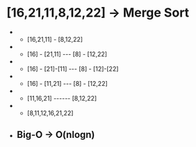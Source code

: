 # [16,21,11,8,12,22] -> Merge Sort

* * [16,21,11] - [8,12,22]

* * [16] - [21,11] --- [8] - [12,22]

* * [16] - [21]-[11] --- [8] - [12]-[22]

* * [16] - [11,21] --- [8] - [12,22]

* * [11,16,21] ------ [8,12,22]

* * [8,11,12,16,21,22]

##    

* ## Big-O -> O(nlogn) 
